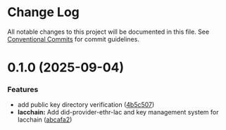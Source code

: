 # Change Log

All notable changes to this project will be documented in this file.
See [Conventional Commits](https://conventionalcommits.org) for commit guidelines.

# 0.1.0 (2025-09-04)


### Features

* add public key directory verification ([4b5c507](https://github.com/Identi-OpenSource/identi-plugins/commit/4b5c507698016fbd37f853c70139e42cbcdb1171))
* **lacchain:** Add did-provider-ethr-lac and key management system for lacchain ([abcafa2](https://github.com/Identi-OpenSource/identi-plugins/commit/abcafa253e953c59588e13a5e774ae2dfccb88b0))
